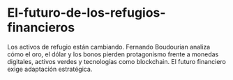 # El-futuro-de-los-refugios-financieros
Los activos de refugio están cambiando. Fernando Boudourian analiza cómo el oro, el dólar y los bonos pierden protagonismo frente a monedas digitales, activos verdes y tecnologías como blockchain. El futuro financiero exige adaptación estratégica.
